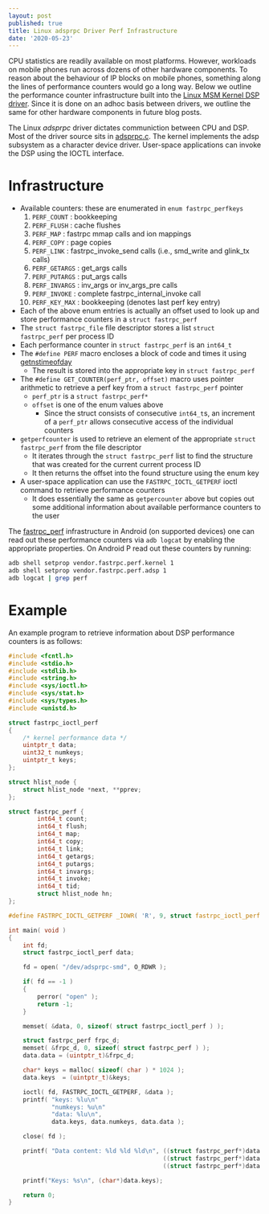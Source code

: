 ```yaml
---
layout: post
published: true
title: Linux adsprpc Driver Perf Infrastructure
date: '2020-05-23'
---
```

CPU statistics are readily available on most platforms. However, workloads on mobile phones run across dozens of other hardware components. To reason about the behaviour of IP blocks on mobile phones, something along the lines of performance counters would go a long way. Below we outline the performance counter infrastructure built into the [Linux MSM Kernel DSP driver](https://android.googlesource.com/kernel/msm/+/android-msm-flo-3.4-kitkat-mr1/Documentation/arm/msm/adsprpc-drv.txt). Since it is done on an adhoc basis between drivers, we outline the same for other hardware components in future blog posts.

The Linux *adsprpc* driver dictates communiction between CPU and DSP. Most of the driver source sits in [adsprpc.c](https://android.googlesource.com/kernel/msm/+/android-msm-marlin-3.18-nougat-dr1/drivers/char/adsprpc.c). The kernel implements the adsp subsystem as a character device driver. User-space applications can invoke the DSP using the IOCTL interface.

# Infrastructure
- Available counters: these are enumerated in `enum fastrpc_perfkeys`
  1.  `PERF_COUNT`   : bookkeeping
  2.  `PERF_FLUSH`   : cache flushes
  3.  `PERF_MAP`     : fastrpc mmap calls and ion mappings
  4.  `PERF_COPY`    : page copies
  5.  `PERF_LINK`    : fastrpc_invoke_send calls (i.e., smd_write and glink_tx calls)
  6.  `PERF_GETARGS` : get_args calls
  7.  `PERF_PUTARGS` : put_args calls
  8.  `PERF_INVARGS` : inv_args or inv_args_pre calls
  9.  `PERF_INVOKE`  : complete fastrpc_internal_invoke call
  10. `PERF_KEY_MAX` : bookkeeping (denotes last perf key entry)
- Each of the above enum entries is actually an offset used to look up and store performance counters in a `struct fastrpc_perf`
- The `struct fastrpc_file` file descriptor stores a list `struct fastrpc_perf` per process ID
- Each performance counter in `struct fastrpc_perf` is an `int64_t`
- The `#define PERF` macro encloses a block of code and times it using [getnstimeofday](https://www.kernel.org/doc/html/latest/core-api/timekeeping.html#c.getnstimeofday)
  - The result is stored into the appropriate key in `struct fastrpc_perf`
- The `#define GET_COUNTER(perf_ptr, offset)` macro uses pointer arithmetic to retrieve a perf key from a `struct fastrpc_perf` pointer
  - `perf_ptr` is a `struct fastrpc_perf*`
  - `offset` is one of the enum values above
    - Since the struct consists of consecutive `int64_t`s, an increment of a `perf_ptr` allows consecutive access of the individual counters
- `getperfcounter` is used to retrieve an element of the appropriate `struct fastrpc_perf` from the file descriptor
  - It iterates through the `struct fastrpc_perf` list to find the structure that was created for the current current process ID
  - It then returns the offset into the found structure using the enum key
- A user-space application can use the `FASTRPC_IOCTL_GETPERF` ioctl command to retrieve performance counters
  - It does essentially the same as `getpercounter` above but copies out some additional information about available performance counters to the user
  
The [fastrpc_perf](https://cs.android.com/android/platform/superproject/+/master:external/fastrpc/src/fastrpc_perf.c) infrastructure in Android (on supported devices) one can read out these performance counters via `adb logcat` by enabling the appropriate properties. On Android P read out these counters by running:
```bash
adb shell setprop vendor.fastrpc.perf.kernel 1
adb shell setprop vendor.fastrpc.perf.adsp 1
adb logcat | grep perf
```

# Example
An example program to retrieve information about DSP performance counters is as follows:
```c
#include <fcntl.h>
#include <stdio.h>
#include <stdlib.h>
#include <string.h>
#include <sys/ioctl.h>
#include <sys/stat.h>
#include <sys/types.h>
#include <unistd.h>

struct fastrpc_ioctl_perf
{
    /* kernel performance data */
    uintptr_t data;
    uint32_t numkeys;
    uintptr_t keys;
};

struct hlist_node {
    struct hlist_node *next, **pprev;
};

struct fastrpc_perf {
        int64_t count;
        int64_t flush;
        int64_t map;
        int64_t copy;
        int64_t link;
        int64_t getargs;
        int64_t putargs;
        int64_t invargs;
        int64_t invoke;
        int64_t tid;
        struct hlist_node hn;
};

#define FASTRPC_IOCTL_GETPERF _IOWR( 'R', 9, struct fastrpc_ioctl_perf )

int main( void )
{
    int fd;
    struct fastrpc_ioctl_perf data;

    fd = open( "/dev/adsprpc-smd", O_RDWR );

    if( fd == -1 )
    {
        perror( "open" );
        return -1;
    }

    memset( &data, 0, sizeof( struct fastrpc_ioctl_perf ) );

    struct fastrpc_perf frpc_d;
    memset( &frpc_d, 0, sizeof( struct fastrpc_perf ) );
    data.data = (uintptr_t)&frpc_d;

    char* keys = malloc( sizeof( char ) * 1024 );
    data.keys  = (uintptr_t)&keys;

    ioctl( fd, FASTRPC_IOCTL_GETPERF, &data );
    printf( "keys: %lu\n"
            "numkeys: %u\n"
            "data: %lu\n",
            data.keys, data.numkeys, data.data );

    close( fd );

    printf( "Data content: %ld %ld %ld\n", ((struct fastrpc_perf*)data.data)->count,
                                           ((struct fastrpc_perf*)data.data)->flush,
                                           ((struct fastrpc_perf*)data.data)->tid );

    printf("Keys: %s\n", (char*)data.keys);

    return 0;
}
```

